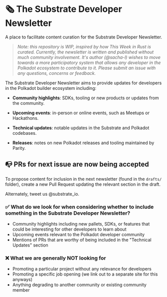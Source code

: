 # 🗞 The Substrate Developer Newsletter

A place to facilitate content curation for the Substrate Developer Newsletter.

> _Note: this repository is WIP, inspired by how This Week in Rust is curated._
_Currently, the newsletter is written and published without much community involvement._
_It's author (@sacha-l) wishes to move towards a more participatory system that allows any developer in the Polkadot ecosystem to contribute to it._
_Please submit an issue with any questions, concerns or feedback._

The Substrate Developer Newsletter aims to provide updates for developers in the Polkadot builder ecosystem including:

* **Community highlights**: SDKs, tooling or new products or updates from the community.
 
* **Upcoming events**: in-person or online events, such as Meetups or Hackathons.
 
* **Technical updates**: notable updates in the Substrate and Polkadot codebases.

* **Releases**: notes on new Polkadot releases and tooling maintained by Parity.

## 📭 PRs for next issue are now being accepted

To propose content for inclusion in the next newsletter (found in the `drafts/` folder), create a new Pull Request updating the relevant section in the draft.

Alternately, tweet us @substrate_io.

### ✅ What do we look for when considering whether to include something in the Substrate Developer Newsletter?

* Community highlights including new pallets, SDKs, or features that could be interesting for other developers to learn about
* Upcoming events relevant to the Polkadot developer community
* Mentions of PRs that are worthy of being included in the "Technical Updates" section

### ❌ What we are generally NOT looking for

* Promoting a particular project without any relevance for developers
* Promoting a specific job opening (we link out to a separate site for this anyways)
* Anything degrading to another community or existing community member


